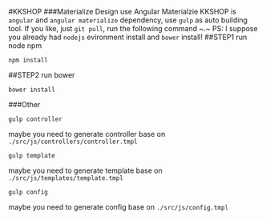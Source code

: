 #KKSHOP
###Materialize Design use Angular Materialzie 
KKSHOP is ```angular``` and ```angular materialize``` dependency, use ```gulp``` as auto building tool. If you like, just ```git pull```, run the following command ~.~  PS: I suppose you already had ```nodejs``` evironment install and ```bower``` install!
##STEP1  run node npm
```
npm install
```
##STEP2  run bower
```
bower install 
```
###Other
>
```
gulp controller
```
maybe you need to generate controller base on ```./src/js/controllers/controller.tmpl```
```
gulp template
```
maybe you need to generate template base on ```./src/js/templates/template.tmpl```
```
gulp config
```
maybe you need to generate config base on ```./src/js/config.tmpl```

